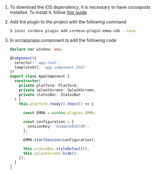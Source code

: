 1. To download the iOS dependency, it is necessary to have cocoapods installed. To install it, follow [this guide](https://guides.cocoapods.org/using/getting-started.html#toc_3)

2. Add the plugin to the project with the following command

	```bash 
	$ ionic cordova plugin add cordova-plugin-emma-sdk --save
	```
	
3. In src/app/app.component.ts add the following code

	```typescript
	declare var window: any;
	
	@Component({
	  selector: 'app-root',
	  templateUrl: 'app.component.html'
	})
	export class AppComponent {
	  constructor(
	    private platform: Platform,
	    private splashScreen: SplashScreen,
	    private statusBar: StatusBar
	  ) {
	    this.platform.ready().then(() => {
	    
	      const EMMA = window.plugins.EMMA;
	
	      const configuration = {
	        sessionKey: 'example0ikl98',
	      };
	
	      EMMA.startSession(configuration);
	
	      this.statusBar.styleDefault();
	      this.splashScreen.hide();
	    });
	  }
	}
	```